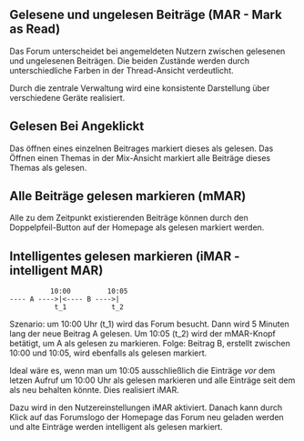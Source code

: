 ## Gelesene und ungelesen Beiträge (MAR - Mark as Read)

Das Forum unterscheidet bei angemeldeten Nutzern zwischen gelesenen und ungelesenen Beiträgen. Die beiden Zustände werden durch unterschiedliche Farben in der Thread-Ansicht verdeutlicht.

Durch die zentrale Verwaltung wird eine konsistente Darstellung über verschiedene Geräte realisiert.

## Gelesen Bei Angeklickt ##

Das öffnen eines einzelnen Beitrages markiert dieses als gelesen. Das Öffnen einen Themas in der Mix-Ansicht markiert alle Beiträge dieses Themas als gelesen.

## Alle Beiträge gelesen markieren (mMAR)

Alle zu dem Zeitpunkt existierenden Beiträge können durch den Doppelpfeil-Button auf der Homepage als gelesen markiert werden.

## Intelligentes gelesen markieren (iMAR - intelligent MAR)

	          10:00         10:05
	---- A ---->|<---- B ---->|
	           t_1           t_2	          

Szenario: um 10:00 Uhr (t_1) wird das Forum besucht. Dann wird 5 Minuten lang der neue Beitrag A gelesen. Um 10:05 (t_2) wird der mMAR-Knopf betätigt, um A als gelesen zu markieren. Folge: Beitrag B, erstellt zwischen 10:00 und 10:05, wird ebenfalls als gelesen markiert.

Ideal wäre es, wenn man um 10:05 ausschließlich die Einträge *vor* dem letzen Aufruf um 10:00 Uhr als gelesen markieren und alle Einträge seit dem als neu behalten könnte. Dies realisiert iMAR.

Dazu wird in den Nutzereinstellungen iMAR aktiviert. Danach kann durch Klick auf das Forumslogo der Homepage das Forum neu geladen werden und alte Einträge werden intelligent als gelesen markiert.

